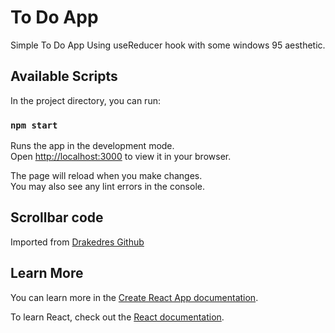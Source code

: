 # To Do App

Simple To Do App Using useReducer hook with some windows 95 aesthetic.

## Available Scripts

In the project directory, you can run:

### `npm start`

Runs the app in the development mode.\
Open [http://localhost:3000](http://localhost:3000) to view it in your browser.

The page will reload when you make changes.\
You may also see any lint errors in the console.

## Scrollbar code

Imported from [Drakedres Github](https://gist.github.com/Dakedres/0ccda599648833a1c2f65d3967aa131b)

## Learn More

You can learn more in the [Create React App documentation](https://facebook.github.io/create-react-app/docs/getting-started).

To learn React, check out the [React documentation](https://reactjs.org/).